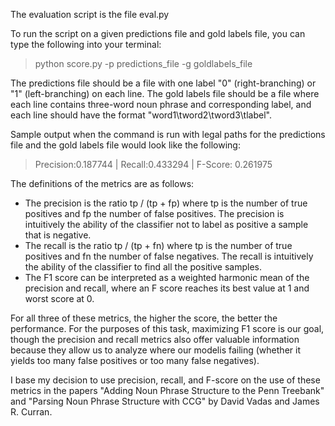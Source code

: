 The evaluation script is the file
  eval.py
  
To run the script on a given predictions file and gold labels file, you can type the following into your terminal:
  > python score.py -p predictions_file -g goldlabels_file
  
The predictions file should be a file with one label "0" (right-branching) or "1" (left-branching) on each line. The gold labels file should be a file where each line contains three-word noun phrase and corresponding label, and each line should have the format "word1\tword2\tword3\tlabel".

Sample output when the command is run with legal paths for the predictions file and the gold labels file would look like the following:
  > Precision:0.187744 | Recall:0.433294 | F-Score: 0.261975
  
The definitions of the metrics are as follows:
- The precision is the ratio tp / (tp + fp) where tp is the number of true positives and fp the number of false positives. The precision is intuitively the ability of the classifier not to label as positive a sample that is negative.
- The recall is the ratio tp / (tp + fn) where tp is the number of true positives and fn the number of false negatives. The recall is intuitively the ability of the classifier to find all the positive samples.
- The F1 score can be interpreted as a weighted harmonic mean of the precision and recall, where an F score reaches its best value at 1 and worst score at 0.

For all three of these metrics, the higher the score, the better the performance. For the purposes of this task, maximizing F1 score is our goal, though the precision and recall metrics also offer valuable information because they allow us to analyze where our modelis failing (whether it yields too many false positives or too many false negatives).
  
I base my decision to use precision, recall, and F-score on the use of these metrics in the papers "Adding Noun Phrase Structure to the Penn Treebank" and "Parsing Noun Phrase Structure with CCG" by David Vadas and James R. Curran.
